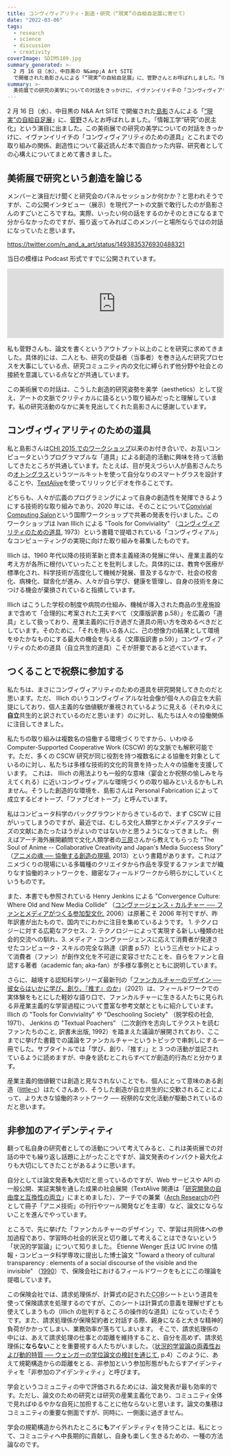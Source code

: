 ```yaml
---
title: コンヴィヴィアリティ・創造・研究（“現実”の自給自足展に寄せて）
date: "2022-03-06"
tags:
  - research
  - science
  - discussion
  - creativity
coverImage: SDIM5189.jpg
summary_generated: >-
  2 月 16 日（水）、中目黒の N&amp;A Art SITE
  で開催された島影さんによる「“現実”の自給自足展」に、菅野さんとお呼ばれしました。「情報工学“研究”の民主化」という演目に出ました。この美術展での研究の美学についての対話をきっかけに、イヴァンイリイチの「コ...
summary: >-
  美術展での研究の美学についての対話をきっかけに、イヴァンイリイチの「コンヴィヴィアリティのための道具」とこれまでの取り組みの関係、創造性について最近読んだ本で面白かった内容、研究者としての心構えについてまとめて書きました。
---
```


2 月 16 日（水）、中目黒の N&A Art SITE で開催された[島影](https://scrapbox.io/keisukeshimakage)さんによる「[“現実”の自給自足展](https://bijutsutecho.com/exhibitions/9485)」に、[菅野](https://www.yusuke-sugano.info)さんとお呼ばれしました。「情報工学“研究”の民主化」という演目に出ました。この美術展での研究の美学についての対話をきっかけに、イヴァンイリイチの「コンヴィヴィアリティのための道具」とこれまでの取り組みの関係、創造性について最近読んだ本で面白かった内容、研究者としての心構えについてまとめて書きました。

## 美術展で研究という創造を論じる

メンバーと演目だけ聞くと研究会のパネルセッションか何かか？と思われそうですが、この公開インタビュー（展示）を現代アートの文脈で敢行したのが島影さんのすごいところですね。実際、いったい何の話をするのかそのときになるまで分からなかったのですが、振り返ってみればこのメンバーと場所ならではの対話になっていたと思います。

https://twitter.com/n_and_a_art/status/1493835376930488321

当日の模様は Podcast 形式ですでに公開されています。

<iframe src="https://anchor.fm/keisuke-shimakage/embed/episodes/ep-e1ei98t/a-a7eg06u" height="161px" width="100%" frameBorder="0" scrolling="no"></iframe>

私も菅野さんも、論文を書くというアウトプット以上のことを研究に求めてきました。具体的には、二人とも、研究の受益者（当事者）を巻き込んだ研究プロセスを大事にしている点、研究コミュニティ内の文化に縛られず他分野や社会との接続を意識している点などが共通しています。

この美術展での対話は、こうした創造的研究姿勢を美学（aesthetics）として捉え、アートの文脈でクリティカルに語るという取り組みだったと理解しています。私の研究活動のなかに美を見出してくれた島影さんに感謝しています。

## コンヴィヴィアリティのための道具

私と島影さんは[CHI 2015 でのワークショップ](https://hci.tokyo/chi2015)以来のお付き合いで、お互いコンピュータというプログラマブルな「道具」による創造的活動に興味を持って活動してきたところが共通しています。たとえば、目が見えづらい人が島影さんたちの[オトングラス](https://project.nikkeibp.co.jp/mirakoto/atcl/wellness/h_vol33)というツールキットを使って自分なりのスマートグラスを設計することや、[TextAlive](https://junkato.jp/ja/textalive)を使ってリリックビデオを作ることです。

どちらも、人々が広義のプログラミングによって自身の創造性を発揮できるようにする技術的な取り組みであり、2020 年には、そのことについて[Convivial Computing Salon](https://2020.programming-conference.org/home/salon-2020)という国際ワークショップで共著の発表を行いました。このワークショップは Ivan Illich による "Tools for Conviviality" （[コンヴィヴィアリティのための道具](https://amzn.to/3HKS9iK), 1973）という書籍で提唱されている「コンヴィヴィアル」なコンピューティングの実現に向けた取り組みを募集したものです。

Illich は、1960 年代以降の技術革新と資本主義経済の発展に伴い、産業主義的な考え方が各所に根付いていったことを批判しました。具体的には、教育や医療が標準化され、科学技術が高度化して機械が発展、普及するなかで、社会の校舎化、病棟化、獄舎化が進み、人々が自ら学び、健康を管理し、自身の技術を身につける機会が棄損されていると指摘しています。

Illich はこうした学校の制度や病院の仕組み、機械が導入された商品の生産施設まで含めて「合理的に考案された工夫すべて（文庫版訳書 p.58）」を広義の「道具」として扱っており、産業主義的に行き過ぎた道具の用い方を改めるべきだとしています。そのために、「それを用いる各人に、己の想像力の結果として環境をゆたかなものにする最大の機会を与える（文庫版訳書 p.59）」コンヴィヴィアリティのための道具（自立共生的道具）こそが肝要であると述べています。

## つくることで祝祭に参加する

私たちは、まさにコンヴィヴィアリティのための道具を研究開発してきたのだと思います。ただ、 Illich のいうコンヴィヴィアルな社会像が個々人の自立を大前提にしており、個人主義的な価値観が重視されているように見える（それゆえに**自立**共生的と訳されているのだと思います）のに対し、私たちは人々の協働関係に注目してきました。

私たちの取り組みは複数名の協働する環境づくりですから、いわゆる Computer-Supported Cooperative Work (CSCW) 的な文脈でも解釈可能です。ただ、多くの CSCW 研究が同じ役割を持つ複数名による協働を対象としているのに対し、私たちは多様な技術的文化的背景を持った人々の協働を支援しています。
これは、 Illich の用法よりも一般的な意味（宴会とか祝祭の愉しみを与えてくれる）に近いコンヴィヴィアルな環境づくりの取り組みといえるかもしれません。そうした創造的な環境を、島影さんは Personal Fabrication によって成立するビオトープ、「ファブビオトープ」と呼んでいます。

私はコンピュータ科学のバックグラウンドからきているので、まず CSCW に目がいってしまうのですが、最近では、むしろ文化人類学とかメディアスタディーズの文献にあたったほうがよいのではないかと思うようになってきました。
例えばアーチ海外展開顧問で文化人類学者の[三原](https://rmihara.net)さんから教えてもらった "The Soul of Anime -- Collaborative Creativity and Japan's Media Success Story" （[アニメの魂 ── 協働する創造の現場](https://amzn.to/3HNmP2R), 2013）という書籍があります。これはアニメづくりの現場にいる多職種のクリエイタから作品を享受するファンまでが織りなす協働的ネットワークを、緻密なフィールドワークから明らかにしていくというものです。

また、本書でも参照されている Henry Jenkins による "Convergence Culture: Where Old and New Media Collide" （[コンヴァージェンス・カルチャー ── ファンとメディアがつくる参加型文化](https://amzn.to/3MpUgfg), 2006）は原著こそ 2006 年刊ですが、昨年訳書が出たもので、国内でにわかに注目を集めているようです。 1. テクノロジーに対する広範なアクセス、2. テクノロジーによって実現する新しい種類の社会的交流への馴れ、3. メディア・コンヴァージェンスに応えて消費者が発達させたコンピュータ・スキルの完全な熟達（訳書 p.57）という三点セットによって消費者（ファン）が創作文化を不可逆に変容させたことを、自らをファンと自認する著者（academic fan; aka-fan）が多様な事例とともに説明しています。

さらに、越境する認知科学シリーズ最新刊の「[ファンカルチャーのデザイン ── 彼女らはいかに学び、創り、『推す』のか](https://amzn.to/3CjBAJr)」（2021）は、フィールドワークでの実体験をもとにした軽妙な語り口で、ファンカルチャーに生きる人たちに見られる非産業主義的な学習過程について豊富な参考文献とともに紹介しています。 Illich の "Tools for Conviviality" や "Deschooling Society" （脱学校の社会, 1971）、 Jenkins の "Textual Poachers" （二次創作を志向してテクストを読むファンたちのこと, 訳書未出版, 1992）を踏まえた議論が展開されており、ここまでに挙げた書籍での議論をファンカルチャーというトピックで串刺しにする一冊でした。サブタイトルでは「学び、創り、『推す』」と 3 つの活動が並記されているように読めますが、中身を読むとこれらすべてが創造的行為だと分かります。

産業主義的価値観では創造と見なされないことでも、個人にとって意味のある創造（[little-c](https://keyword.japancreativity.jp/applied/big-c%E3%83%BBlittle-c/)）はたくさんあり、そうした創造が自立共生的に交歓されることによって、より大きな協働的ネットワーク ── 祝祭的な文化活動が駆動されているのだと思います。

## 非参加のアイデンティティ

翻って私自身の研究者としての活動について考えてみると、これは美術展での対話の中でも繰り返し話題に上がったことですが、論文発表のインパクト最大化よりも大切にしてきたことがあるように思います。

自分としては論文発表**も**大切だと思っているのですが、Web サービスや API の一般公開、実証実験を通した成果の社会展開（TextAlive 関連は「[研究開発の自由度と互換性の両立](https://blog.junkato.jp/ja/posts/2021-12-31-dev-freedom-and-compatibility/)」にまとめました）、アーチでの兼業（[Arch Research](https://research.archinc.jp)の<abbr title="Principal Investigator">PI</abbr>として冊子「アニメ技術」の刊行やツール開発などを主導）など、論文にならないことを進んでやっています。

ところで、先に挙げた「ファンカルチャーのデザイン」で、学習は共同体への参加過程であり、学習時の社会的状況と切り離して考えることはできないという「状況的学習論」について知りました。 Étienne Wenger 氏は UC Irvine の情報・コンピュータ科学専攻に提出した博士論文 "Toward a theory of cultural transparency : elements of a social discourse of the visible and the invisible" （[1990](https://escholarship.org/uc/item/1s31f7wf)）で、保険会社におけるフィールドワークをもとにこの理論を提唱しています。

この保険会社では、請求処理係が、計算式の記された<abbr title="Coordination of Benefits">COB</abbr>シートという道具を使って保険請求を処理するのですが、このシートは計算式の意義を理解せずとも使えてしまうもの（Illich の批判するところの操作的な道具）になっていたそうです。また、請求処理係が保険契約者と対話する際、親身になると大きな精神的負荷がかかってしまい、業務効率が落ちてしまいます。
そこで、請求処理係の中には、あえて請求処理の仕事との距離を維持すること、自分を高めず、請求処理係に**ならない**ことを重要視する人たちがいました。（[状況的学習論の両義性および動的特質 ── ウェンガーの学位論文の検討を通じて](https://ousar.lib.okayama-u.ac.jp/ja/57996), p.4）このように、あえて規範構造からの距離をとる、非参加という参加形態がもたらすアイデンティティを「非参加のアイデンティティ」と呼びます。

学会というコミュニティの中で評価されるためには、論文発表が最も効率的です。ただし、論文のための研究とは研究の産業主義化であり、コミュニティ全体で見ればゆるやかな自死に加担することに他ならないと思います。論文の集積はコミュニティの重要な側面ですが、同時に、一側面に過ぎません。

学会の規範構造から外れたところに**も**アイデンティティを持つことは、私にとって、コミュニティへ中長期的に貢献し、自身も楽しく生きるための、一種の方法論なのです。
